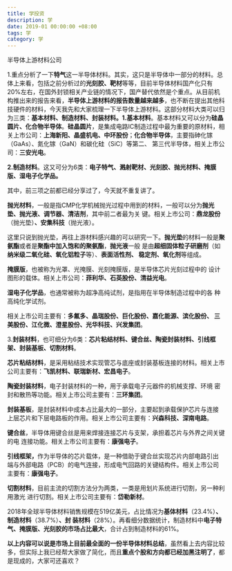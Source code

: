 ```yaml
---
title: 学投资
description: 学
date: 2019-01 00:00:00 +08:00
tags: 学
category: 学
---
```


半导体上游材料公司

1.重点分析了一下<strong>特气</strong>这一半导体材料。其实，这只是半导体中一部分的材料。总体上来看，包括之前分析过的<strong>光刻胶、靶材</strong>等等，目前半导体材料国产化只有20%左右，在国外封锁相关产业链的情况下，国产替代依然是个重点。从目前机构推出来的报告来看，<strong>半导体上游材料的报告数量越来越多</strong>，也不断在提出其他科技硬件的材料，今天我先和大家梳理一下半导体上游材料。这部分材料大类可以归为三类：<strong>基本材料、制造材料、封装材料。1.基本材料</strong>。基本材料又可以分为<strong>硅晶圆片、化合物半导体</strong>。<strong>硅晶圆片</strong>，是集成电路IC制造过程中最为重要的原材料，相关上市公司：<strong>上海新阳、晶盛机电、中环股份</strong>；<strong>化合物半导体</strong>，主要指砷化镓（GaAs）、氮化镓（GaN）和碳化硅（SiC）等第二、 第三代半导体，相关上市公司：<strong>三安光电</strong>。</p><p><strong>2.制造材料</strong>。这又可分为6类：<strong>电子特气、溅射靶材、光刻胶、抛光材料、掩膜版、湿电子化学品。</strong></p><p>其中，前三项之前都已经分享过了，今天就不重复讲了。</p><p><strong>抛光材料</strong>，一般是指CMP化学机械抛光过程中用到的材料，一般可以分为<strong>抛光垫、抛光液、调节器、清洁剂</strong>，其中前二者最为关 键。相关上市公司：<strong>鼎龙股份</strong>（抛光垫）<strong>、安集科技</strong>（抛光液）。</p><p>这里只说到抛光垫，再往上游材料感兴趣的可以研究一下。<strong>抛光垫</strong>的材料一般是<strong>聚氨酯</strong>或者是<strong>聚酯中加入饱和的聚氨酯</strong>，<strong>抛光液</strong>一般 是由<strong>超细固体粒子研磨剂</strong>（如<strong>纳米级二氧化硅、氧化铝粒子</strong>等）、<strong>表面活性剂、 稳定剂、氧化剂</strong>等组成。</p><p><strong>掩膜版</strong>，也被称为光罩、光掩膜、光刻掩膜版，是半导体芯片光刻过程中的 设计图形的载体。相关上市公司：<strong>菲利华、石英股份、清益光电</strong>。</p><p><strong>湿电子化学品</strong>，也通常被称为超净高纯试剂，是指用在半导体制造过程中的各 种高纯化学试剂。</p>
<p>相关上市公司主要有：<strong>多氟多、晶瑞股份、巨化股份、嘉化能源、滨化股份、 三美股份、江化微、澄星股份、光华科技、兴发集团</strong>。</p><p>3.<strong>封装材料</strong>，也可细分为6类：<strong>芯片粘结材料、键合丝、陶瓷封装材料、引线框架、封装基板、切割材料</strong>。</p><p><strong>芯片粘结材料</strong>，是采用粘结技术实现管芯与底座或封装基板连接的材料。相关上市公司主要有：<strong>飞凯材料、联瑞新材、宏昌电子</strong>。</p><p><strong>陶瓷封装材料</strong>，电子封装材料的一种，用于承载电子元器件的机械支撑、环境 密封和散热等功能。相关上市公司主要有：<strong>三环集团</strong>。</p><p><strong>封装基板</strong>，是封装材料中成本占比最大的一部分，主要起到承载保护芯片与连接 上层芯片和下层电路板的作用。相关上市公司主要有：<strong>兴森科技、深南电路</strong>。</p><p><strong>键合丝</strong>，半导体用键合丝是用来焊接连接芯片与支架，承担着芯片与外界之间关键的电 连接功能。相关上市公司主要有：<strong>康强电子</strong>。</p><p><strong>引线框架，</strong>作为半导体的芯片载体，是一种借助于键合丝实现芯片内部电路引出 端与外部电路（PCB）的电气连接，形成电气回路的关键结构件。相关上市公司主要有：<strong>康强电子</strong>。</p><p><strong>切割材料</strong>，目前主流的切割方法分为两类，一类是用划片系统进行切割，另一种利用激光 进行切割。相关上市公司主要有：<strong>岱勒新材</strong>。</p><p>2018年全球半导体材料销售规模在519亿美元，占比情况为<strong>基体材料</strong>（23.4%）<strong>、制造材料</strong>（38.7%）<strong>、封 装材料</strong>（28%）。再看细分数据统计，制造材料中<strong>电子特气、掩膜版、光刻胶的市场占比最大</strong>，合计占到制造材料的61%。</p><p><strong>以上内容可以说是市场上目前最全面的一份半导体材料总结</strong>，虽然看上去内容比较多，但实际上我已经帮大家做了简化，而且<strong>重点个股和方向都已经加黑注明了</strong>，都是现成的，大家可还喜欢？</p>